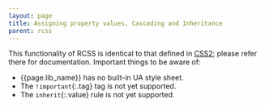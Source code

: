 ```yaml
---
layout: page
title: Assigning property values, Cascading and Inheritance
parent: rcss
---
```


This functionality of RCSS is identical to that defined in [CSS2](http://www.w3.org/TR/REC-CSS2/cascade.html); please refer there for documentation. Important things to be aware of:

* {{page.lib_name}} has no built-in UA style sheet.
* The `!important`{:.tag} tag is not yet supported.
* The `inherit`{:.value} rule is not yet supported. 

